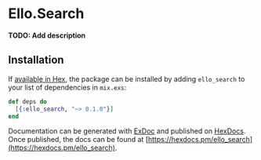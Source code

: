 # Ello.Search

**TODO: Add description**

## Installation

If [available in Hex](https://hex.pm/docs/publish), the package can be installed
by adding `ello_search` to your list of dependencies in `mix.exs`:

```elixir
def deps do
  [{:ello_search, "~> 0.1.0"}]
end
```

Documentation can be generated with [ExDoc](https://github.com/elixir-lang/ex_doc)
and published on [HexDocs](https://hexdocs.pm). Once published, the docs can
be found at [https://hexdocs.pm/ello_search](https://hexdocs.pm/ello_search).

